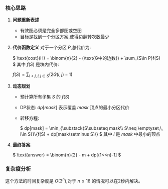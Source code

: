### 核心思路

1. **问题重新表述**
   - 有效图必须是完全多部图或空图
   - 目标是找到一个分区方案,使得边翻转次数最少

2. **代价函数定义**
   对于一个分区 $P$,总代价为:
   
   $`
   \text{cost}(H) = \binom{n}{2} - (\text{G中的边数}) + \sum_{S\in P}f(S)
   `$
   其中 $`f(S)`$ 是块内代价:

   $`
   f(S) = \sum_{i<j,\; i,j\in S}(2G(i,j)-1)
   `$

4. **动态规划**
   - 预计算所有子集 $`S`$ 的 $`f(S)`$
   - DP状态: $`dp[mask]`$ 表示覆盖 $`mask`$ 顶点的最小分区代价
   - 转移方程:

     $`
     dp[mask] = \min_{\substack{S\subseteq mask\\ S\neq \emptyset,\, i\in S}}\{f(S) + dp[mask\setminus S]\}
     `$
     其中 $`i`$ 是 $`mask`$ 中最小的顶点

5. **最终答案**

   $`
   \text{answer} = \binom{n}{2} - m + dp[(1<<n)-1]
   `$

### 复杂度分析
这个方法的时间复杂度是 $O(3^n)$,对于 $n\leq 16$ 的情况可以在2秒内解决。
